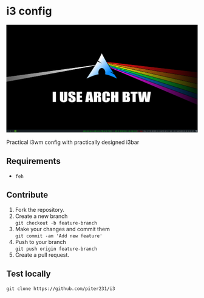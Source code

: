 # i3 config

![alt text](example.png)

Practical i3wm config with practically designed i3bar

## Requirements

- `feh`

## Contribute
1. Fork the repository.
2. Create a new branch  
    ```git checkout -b feature-branch```
3. Make your changes and commit them  
    ```git commit -am 'Add new feature'```
4. Push to your branch  
    ```git push origin feature-branch```
5. Create a pull request.

## Test locally
```git clone https://github.com/piter231/i3```

